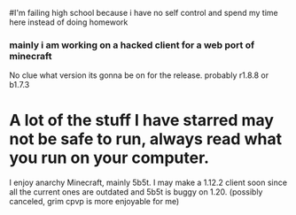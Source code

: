 #I'm failing high school because i have
no self control and spend my time here instead of doing homework 
### mainly i am working on a hacked client for a web port of minecraft  
No clue what version its gonna be on for the release. probably r1.8.8 or b1.7.3  
# A lot of the stuff I have starred may not be safe to run, always read what you run on your computer.  
I enjoy anarchy Minecraft, mainly 5b5t. I may make a 1.12.2 client soon since all the current ones are outdated and 5b5t is buggy on 1.20. (possibly canceled, grim cpvp is more enjoyable for me)
